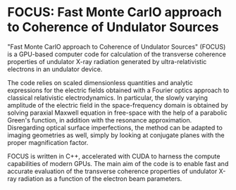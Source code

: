 # FOCUS: Fast Monte CarlO approach to Coherence of Undulator Sources

"Fast Monte CarlO approach to Coherence of Undulator Sources" (FOCUS) is a GPU-based computer code for calculation of the transverse coherence properties of undulator X-ray radiation generated by ultra-relativistic electrons in an undulator device.

The code relies on scaled dimensionless quantities and analytic expressions for the electric fields obtained with a Fourier optics approach to classical relativistic electrodynamics. In particular, the slowly varying amplitude of the electric field in the space-frequency domain is obtained by solving paraxial Maxwell equation in free-space with the help of a parabolic Green's function, in addition with the resonance approximation. Disregarding optical surface imperfections, the method can be adapted to imaging geometries as well, simply by looking at conjugate planes with the proper magnification factor.

FOCUS is written in C++, accelerated with CUDA to harness the compute capabilities of modern GPUs. The main aim of the code is to enable fast and accurate evaluation of the transverse coherence properties of undulator X-ray radiation as a function of the electron beam parameters.
